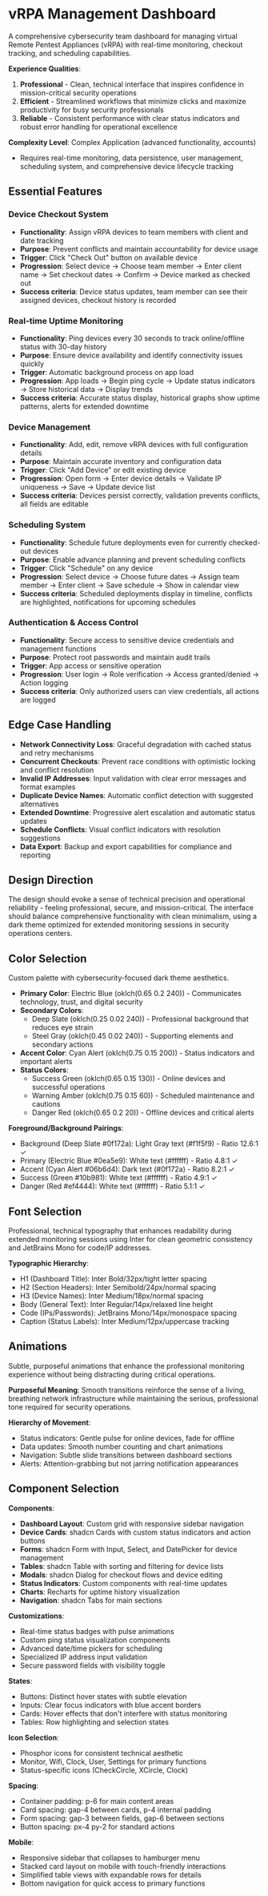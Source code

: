 # vRPA Management Dashboard

A comprehensive cybersecurity team dashboard for managing virtual Remote Pentest Appliances (vRPA) with real-time monitoring, checkout tracking, and scheduling capabilities.

**Experience Qualities**:
1. **Professional** - Clean, technical interface that inspires confidence in mission-critical security operations
2. **Efficient** - Streamlined workflows that minimize clicks and maximize productivity for busy security professionals
3. **Reliable** - Consistent performance with clear status indicators and robust error handling for operational excellence

**Complexity Level**: Complex Application (advanced functionality, accounts)
- Requires real-time monitoring, data persistence, user management, scheduling system, and comprehensive device lifecycle tracking

## Essential Features

### Device Checkout System
- **Functionality**: Assign vRPA devices to team members with client and date tracking
- **Purpose**: Prevent conflicts and maintain accountability for device usage
- **Trigger**: Click "Check Out" button on available device
- **Progression**: Select device → Choose team member → Enter client name → Set checkout dates → Confirm → Device marked as checked out
- **Success criteria**: Device status updates, team member can see their assigned devices, checkout history is recorded

### Real-time Uptime Monitoring
- **Functionality**: Ping devices every 30 seconds to track online/offline status with 30-day history
- **Purpose**: Ensure device availability and identify connectivity issues quickly
- **Trigger**: Automatic background process on app load
- **Progression**: App loads → Begin ping cycle → Update status indicators → Store historical data → Display trends
- **Success criteria**: Accurate status display, historical graphs show uptime patterns, alerts for extended downtime

### Device Management
- **Functionality**: Add, edit, remove vRPA devices with full configuration details
- **Purpose**: Maintain accurate inventory and configuration data
- **Trigger**: Click "Add Device" or edit existing device
- **Progression**: Open form → Enter device details → Validate IP uniqueness → Save → Update device list
- **Success criteria**: Devices persist correctly, validation prevents conflicts, all fields are editable

### Scheduling System
- **Functionality**: Schedule future deployments even for currently checked-out devices
- **Purpose**: Enable advance planning and prevent scheduling conflicts
- **Trigger**: Click "Schedule" on any device
- **Progression**: Select device → Choose future dates → Assign team member → Enter client → Save schedule → Show in calendar view
- **Success criteria**: Scheduled deployments display in timeline, conflicts are highlighted, notifications for upcoming schedules

### Authentication & Access Control
- **Functionality**: Secure access to sensitive device credentials and management functions
- **Purpose**: Protect root passwords and maintain audit trails
- **Trigger**: App access or sensitive operation
- **Progression**: User login → Role verification → Access granted/denied → Action logging
- **Success criteria**: Only authorized users can view credentials, all actions are logged

## Edge Case Handling

- **Network Connectivity Loss**: Graceful degradation with cached status and retry mechanisms
- **Concurrent Checkouts**: Prevent race conditions with optimistic locking and conflict resolution
- **Invalid IP Addresses**: Input validation with clear error messages and format examples
- **Duplicate Device Names**: Automatic conflict detection with suggested alternatives
- **Extended Downtime**: Progressive alert escalation and automatic status updates
- **Schedule Conflicts**: Visual conflict indicators with resolution suggestions
- **Data Export**: Backup and export capabilities for compliance and reporting

## Design Direction

The design should evoke a sense of technical precision and operational reliability - feeling professional, secure, and mission-critical. The interface should balance comprehensive functionality with clean minimalism, using a dark theme optimized for extended monitoring sessions in security operations centers.

## Color Selection

Custom palette with cybersecurity-focused dark theme aesthetics.

- **Primary Color**: Electric Blue (oklch(0.65 0.2 240)) - Communicates technology, trust, and digital security
- **Secondary Colors**: 
  - Deep Slate (oklch(0.25 0.02 240)) - Professional background that reduces eye strain
  - Steel Gray (oklch(0.45 0.02 240)) - Supporting elements and secondary actions
- **Accent Color**: Cyan Alert (oklch(0.75 0.15 200)) - Status indicators and important alerts
- **Status Colors**:
  - Success Green (oklch(0.65 0.15 130)) - Online devices and successful operations
  - Warning Amber (oklch(0.75 0.15 60)) - Scheduled maintenance and cautions
  - Danger Red (oklch(0.65 0.2 20)) - Offline devices and critical alerts

**Foreground/Background Pairings**:
- Background (Deep Slate #0f172a): Light Gray text (#f1f5f9) - Ratio 12.6:1 ✓
- Primary (Electric Blue #0ea5e9): White text (#ffffff) - Ratio 4.8:1 ✓
- Accent (Cyan Alert #06b6d4): Dark text (#0f172a) - Ratio 8.2:1 ✓
- Success (Green #10b981): White text (#ffffff) - Ratio 4.9:1 ✓
- Danger (Red #ef4444): White text (#ffffff) - Ratio 5.1:1 ✓

## Font Selection

Professional, technical typography that enhances readability during extended monitoring sessions using Inter for clean geometric consistency and JetBrains Mono for code/IP addresses.

**Typographic Hierarchy**:
- H1 (Dashboard Title): Inter Bold/32px/tight letter spacing
- H2 (Section Headers): Inter Semibold/24px/normal spacing
- H3 (Device Names): Inter Medium/18px/normal spacing
- Body (General Text): Inter Regular/14px/relaxed line height
- Code (IPs/Passwords): JetBrains Mono/14px/monospace spacing
- Caption (Status Labels): Inter Medium/12px/uppercase tracking

## Animations

Subtle, purposeful animations that enhance the professional monitoring experience without being distracting during critical operations.

**Purposeful Meaning**: Smooth transitions reinforce the sense of a living, breathing network infrastructure while maintaining the serious, professional tone required for security operations.

**Hierarchy of Movement**:
- Status indicators: Gentle pulse for online devices, fade for offline
- Data updates: Smooth number counting and chart animations
- Navigation: Subtle slide transitions between dashboard sections
- Alerts: Attention-grabbing but not jarring notification appearances

## Component Selection

**Components**:
- **Dashboard Layout**: Custom grid with responsive sidebar navigation
- **Device Cards**: shadcn Cards with custom status indicators and action buttons
- **Forms**: shadcn Form with Input, Select, and DatePicker for device management
- **Tables**: shadcn Table with sorting and filtering for device lists
- **Modals**: shadcn Dialog for checkout flows and device editing
- **Status Indicators**: Custom components with real-time updates
- **Charts**: Recharts for uptime history visualization
- **Navigation**: shadcn Tabs for main sections

**Customizations**:
- Real-time status badges with pulse animations
- Custom ping status visualization components
- Advanced date/time pickers for scheduling
- Specialized IP address input validation
- Secure password fields with visibility toggle

**States**:
- Buttons: Distinct hover states with subtle elevation
- Inputs: Clear focus indicators with blue accent borders
- Cards: Hover effects that don't interfere with status monitoring
- Tables: Row highlighting and selection states

**Icon Selection**:
- Phosphor icons for consistent technical aesthetic
- Monitor, Wifi, Clock, User, Settings for primary functions
- Status-specific icons (CheckCircle, XCircle, Clock)

**Spacing**:
- Container padding: p-6 for main content areas
- Card spacing: gap-4 between cards, p-4 internal padding
- Form spacing: gap-3 between fields, gap-6 between sections
- Button spacing: px-4 py-2 for standard actions

**Mobile**:
- Responsive sidebar that collapses to hamburger menu
- Stacked card layout on mobile with touch-friendly interactions
- Simplified table views with expandable rows for details
- Bottom navigation for quick access to primary functions